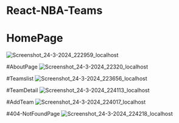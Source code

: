 # React-NBA-Teams

# HomePage 
![Screenshot_24-3-2024_222959_localhost](https://github.com/Mohamed-ed12/React-NBA-Teams/assets/128297736/76894e91-102d-4bca-8b71-94cb128bf4e4)

#AboutPage
![Screenshot_24-3-2024_22320_localhost](https://github.com/Mohamed-ed12/React-NBA-Teams/assets/128297736/607d67c1-1cf2-49e5-92ce-26a4807a805a)

#Teamslist
![Screenshot_24-3-2024_223656_localhost](https://github.com/Mohamed-ed12/React-NBA-Teams/assets/128297736/9537243a-1f38-491c-9571-43c4c49103de)

#TeamDetail
![Screenshot_24-3-2024_224113_localhost](https://github.com/Mohamed-ed12/React-NBA-Teams/assets/128297736/1662386b-debd-42f2-b77e-5c2c44ba0fb4)

#AddTeam
![Screenshot_24-3-2024_224017_localhost](https://github.com/Mohamed-ed12/React-NBA-Teams/assets/128297736/9eb7a63a-363e-43c8-a9c5-2dd7ecbd2745)

#404-NotFoundPage
![Screenshot_24-3-2024_224218_localhost](https://github.com/Mohamed-ed12/React-NBA-Teams/assets/128297736/43d5ea3a-b709-4446-a77b-d9ee06e78191)

